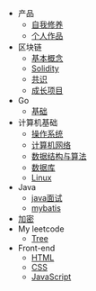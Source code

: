 <!-- docs/_sidebar.md -->

- 产品
	- [自我修养](pm/product_understanding/)
	- [个人作品](pm/my_product/)
- 区块链
	- [基本概念](blockchain/basic/)
	- [Solidity](blockchain/solidity/)
	- [共识](blockchain/consensus/)
	- [成长项目](blockchain/item/)
- Go
	- [基础](go/basic/)
- 计算机基础
	- [操作系统](basis/operation_system/)
	- [计算机网络](basis/compute_network/)
	- [数据结构与算法](basis/data_structure/)
	- [数据库](basis/database/)
	- [Linux](basis/linux/)
- Java
	- [java面试](java/basic/)
	- [mybatis](java/mybatis/)
- [加密](code/)
- My leetcode
	- [Tree](leetcode/tree/)
- Front-end
	- [HTML](front-end/html/)
	- [CSS](front-end/css/)
	- [JavaScript](front-end/javascript/)

